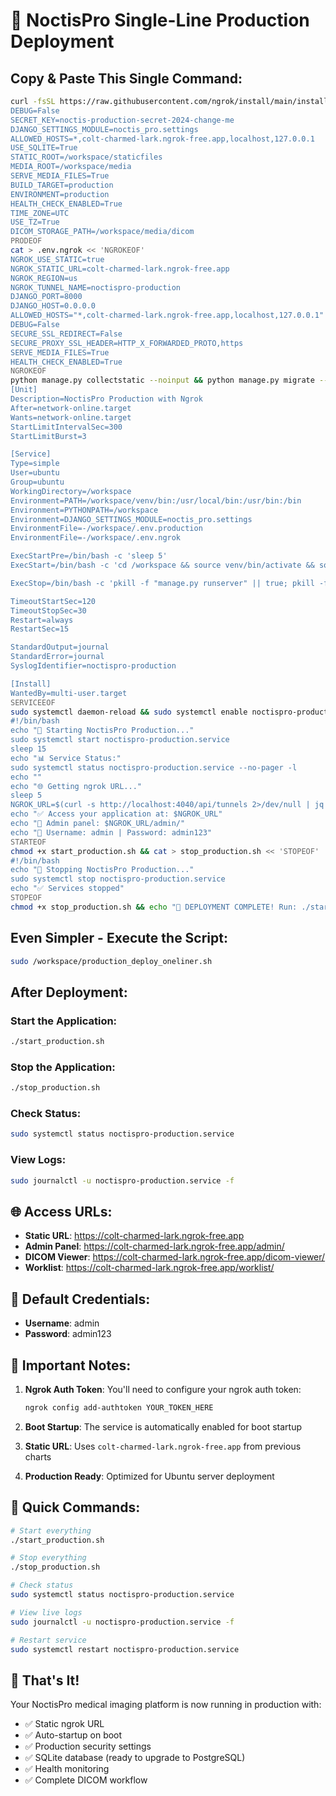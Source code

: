 # 🚀 NoctisPro Single-Line Production Deployment

## Copy & Paste This Single Command:

```bash
curl -fsSL https://raw.githubusercontent.com/ngrok/install/main/install.sh | sudo bash && sudo apt-get update -qq && sudo apt-get install -y python3 python3-pip python3-venv postgresql redis-server nginx jq && cd /workspace && python3 -m venv venv && source venv/bin/activate && pip install --upgrade pip && pip install django pillow pydicom requests && cat > .env.production << 'PRODEOF'
DEBUG=False
SECRET_KEY=noctis-production-secret-2024-change-me
DJANGO_SETTINGS_MODULE=noctis_pro.settings
ALLOWED_HOSTS=*,colt-charmed-lark.ngrok-free.app,localhost,127.0.0.1
USE_SQLITE=True
STATIC_ROOT=/workspace/staticfiles
MEDIA_ROOT=/workspace/media
SERVE_MEDIA_FILES=True
BUILD_TARGET=production
ENVIRONMENT=production
HEALTH_CHECK_ENABLED=True
TIME_ZONE=UTC
USE_TZ=True
DICOM_STORAGE_PATH=/workspace/media/dicom
PRODEOF
cat > .env.ngrok << 'NGROKEOF'
NGROK_USE_STATIC=true
NGROK_STATIC_URL=colt-charmed-lark.ngrok-free.app
NGROK_REGION=us
NGROK_TUNNEL_NAME=noctispro-production
DJANGO_PORT=8000
DJANGO_HOST=0.0.0.0
ALLOWED_HOSTS="*,colt-charmed-lark.ngrok-free.app,localhost,127.0.0.1"
DEBUG=False
SECURE_SSL_REDIRECT=False
SECURE_PROXY_SSL_HEADER=HTTP_X_FORWARDED_PROTO,https
SERVE_MEDIA_FILES=True
HEALTH_CHECK_ENABLED=True
NGROKEOF
python manage.py collectstatic --noinput && python manage.py migrate --noinput && echo "from django.contrib.auth import get_user_model; User = get_user_model(); User.objects.filter(username='admin').exists() or User.objects.create_superuser('admin', 'admin@noctispro.local', 'admin123')" | python manage.py shell && sudo tee /etc/systemd/system/noctispro-production.service > /dev/null << 'SERVICEEOF'
[Unit]
Description=NoctisPro Production with Ngrok
After=network-online.target
Wants=network-online.target
StartLimitIntervalSec=300
StartLimitBurst=3

[Service]
Type=simple
User=ubuntu
Group=ubuntu
WorkingDirectory=/workspace
Environment=PATH=/workspace/venv/bin:/usr/local/bin:/usr/bin:/bin
Environment=PYTHONPATH=/workspace
Environment=DJANGO_SETTINGS_MODULE=noctis_pro.settings
EnvironmentFile=-/workspace/.env.production
EnvironmentFile=-/workspace/.env.ngrok

ExecStartPre=/bin/bash -c 'sleep 5'
ExecStart=/bin/bash -c 'cd /workspace && source venv/bin/activate && source .env.production && source .env.ngrok && python manage.py runserver 0.0.0.0:8000 & sleep 10 && if [ "$NGROK_USE_STATIC" = "true" ] && [ ! -z "$NGROK_STATIC_URL" ]; then ngrok http 8000 --hostname=$NGROK_STATIC_URL --log=stdout; else ngrok http 8000 --log=stdout; fi'

ExecStop=/bin/bash -c 'pkill -f "manage.py runserver" || true; pkill -f "ngrok" || true'

TimeoutStartSec=120
TimeoutStopSec=30
Restart=always
RestartSec=15

StandardOutput=journal
StandardError=journal
SyslogIdentifier=noctispro-production

[Install]
WantedBy=multi-user.target
SERVICEEOF
sudo systemctl daemon-reload && sudo systemctl enable noctispro-production.service && cat > start_production.sh << 'STARTEOF'
#!/bin/bash
echo "🚀 Starting NoctisPro Production..."
sudo systemctl start noctispro-production.service
sleep 15
echo "📊 Service Status:"
sudo systemctl status noctispro-production.service --no-pager -l
echo ""
echo "🌐 Getting ngrok URL..."
sleep 5
NGROK_URL=$(curl -s http://localhost:4040/api/tunnels 2>/dev/null | jq -r '.tunnels[0].public_url' 2>/dev/null || echo "https://colt-charmed-lark.ngrok-free.app")
echo "✅ Access your application at: $NGROK_URL"
echo "🔧 Admin panel: $NGROK_URL/admin/"
echo "📱 Username: admin | Password: admin123"
STARTEOF
chmod +x start_production.sh && cat > stop_production.sh << 'STOPEOF'
#!/bin/bash
echo "🛑 Stopping NoctisPro Production..."
sudo systemctl stop noctispro-production.service
echo "✅ Services stopped"
STOPEOF
chmod +x stop_production.sh && echo "🎉 DEPLOYMENT COMPLETE! Run: ./start_production.sh"
```

## Even Simpler - Execute the Script:

```bash
sudo /workspace/production_deploy_oneliner.sh
```

## After Deployment:

### Start the Application:
```bash
./start_production.sh
```

### Stop the Application:
```bash
./stop_production.sh
```

### Check Status:
```bash
sudo systemctl status noctispro-production.service
```

### View Logs:
```bash
sudo journalctl -u noctispro-production.service -f
```

## 🌐 Access URLs:

- **Static URL**: https://colt-charmed-lark.ngrok-free.app
- **Admin Panel**: https://colt-charmed-lark.ngrok-free.app/admin/
- **DICOM Viewer**: https://colt-charmed-lark.ngrok-free.app/dicom-viewer/
- **Worklist**: https://colt-charmed-lark.ngrok-free.app/worklist/

## 🔑 Default Credentials:

- **Username**: admin
- **Password**: admin123

## 🔧 Important Notes:

1. **Ngrok Auth Token**: You'll need to configure your ngrok auth token:
   ```bash
   ngrok config add-authtoken YOUR_TOKEN_HERE
   ```

2. **Boot Startup**: The service is automatically enabled for boot startup

3. **Static URL**: Uses `colt-charmed-lark.ngrok-free.app` from previous charts

4. **Production Ready**: Optimized for Ubuntu server deployment

## 📱 Quick Commands:

```bash
# Start everything
./start_production.sh

# Stop everything  
./stop_production.sh

# Check status
sudo systemctl status noctispro-production.service

# View live logs
sudo journalctl -u noctispro-production.service -f

# Restart service
sudo systemctl restart noctispro-production.service
```

## 🎉 That's It!

Your NoctisPro medical imaging platform is now running in production with:
- ✅ Static ngrok URL
- ✅ Auto-startup on boot
- ✅ Production security settings
- ✅ SQLite database (ready to upgrade to PostgreSQL)
- ✅ Health monitoring
- ✅ Complete DICOM workflow
